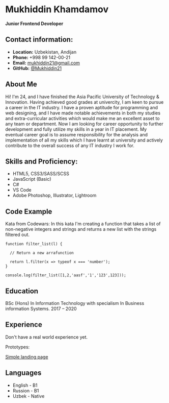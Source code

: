 
# **Mukhiddin Khamdamov**
**Junior Frontend Developer** 

## Contact information:

- **Location:** Uzbekistan, Andijan
- **Phone:** +998 99 142-00-21
- **Email:** mukhiddin21@gmail.com
- **GitHub:** [@Mukhiddin21](https://github.com/Mukhiddin21/rsschool-cv/tree/gh-pages)

## About Me

 Hi! I'm 24, and I have finished the Asia Pacific University of Technology & Innovation. Having 
achieved good grades at univercity, I am keen to pursue a career in the IT industry. I have a 
proven aptitude for programming and web designing, and I have made notable achievements in 
both my studies and extra-curricular activities which would make me an excellent asset to any team 
or department. Now I am looking for career opportunity to further development and fully utilize 
my skills in a year in IT placement.
My eventual career goal is to assume responsibility for the analysis and implementation of all my 
skills which I have learnt at university and actively contribute to the overall success of any IT 
industry I work for.

## Skills and Proficiency:

- HTML5, CSS3/SASS/SCSS
- JavaScript (Basic)
- C#
- VS Code
- Adobe Photoshop, Illustrator, Lightroom

## Code Example

Kata from Codewars: In this kata I'm creating a function that takes a list of non-negative integers and strings and returns a new list with the strings filtered out.

```
function filter_list(l) {

  // Return a new arrafunction

  return l.filter(x => typeof x === 'number');
}

console.log(filter_list([1,2,'aasf','1','123',123]));

```


## Education

BSc (Hons) In Information Technology with specialism In Business information Systems.
2017 – 2020

## Experience 
Don't have a real world experience yet.

Prototypes:

[Simple landing page](https://mukhiddin21.github.io/pennovate/)


## Languages 
- English - B1 
- Russion - B1 
- Uzbek - Native


